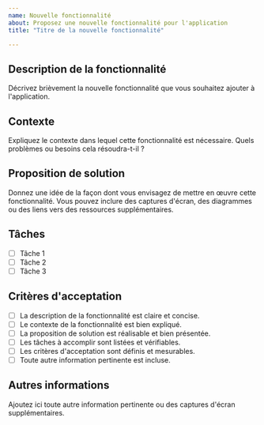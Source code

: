 ```yaml
---
name: Nouvelle fonctionnalité
about: Proposez une nouvelle fonctionnalité pour l'application
title: "Titre de la nouvelle fonctionnalité"

---
```


## Description de la fonctionnalité

Décrivez brièvement la nouvelle fonctionnalité que vous souhaitez ajouter à l'application.

## Contexte

Expliquez le contexte dans lequel cette fonctionnalité est nécessaire. Quels problèmes ou besoins cela résoudra-t-il ?

## Proposition de solution

Donnez une idée de la façon dont vous envisagez de mettre en œuvre cette fonctionnalité. Vous pouvez inclure des captures d'écran, des diagrammes ou des liens vers des ressources supplémentaires.

## Tâches

- [ ] Tâche 1
- [ ] Tâche 2
- [ ] Tâche 3

## Critères d'acceptation
- [ ] La description de la fonctionnalité est claire et concise.
- [ ] Le contexte de la fonctionnalité est bien expliqué.
- [ ] La proposition de solution est réalisable et bien présentée.
- [ ] Les tâches à accomplir sont listées et vérifiables.
- [ ] Les critères d'acceptation sont définis et mesurables.
- [ ] Toute autre information pertinente est incluse.

## Autres informations

Ajoutez ici toute autre information pertinente ou des captures d'écran supplémentaires.
